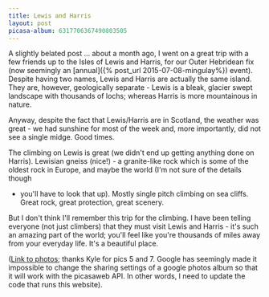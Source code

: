 ```yaml
---
title: Lewis and Harris
layout: post
picasa-album: 6317706367490803505
---
```


A slightly belated post ... about a month ago, I went on a great trip with a
few friends up to the Isles of Lewis and Harris, for our Outer Hebridean fix
(now seemingly an [annual]({% post_url 2015-07-08-mingulay%})
event</a>). Despite having two names, Lewis and Harris are actually the same
island. They are, however, geologically separate - Lewis is a bleak, glacier
swept landscape with thousands of lochs; whereas Harris is more mountainous in
nature.


Anyway, despite the fact that Lewis/Harris are in Scotland, the weather was
great - we had sunshine for most of the week and, more importantly, did not
see a single midge. Good times.


The climbing on Lewis is great (we didn't end up getting anything done on
Harris). Lewisian gneiss (nice!) - a granite-like rock which is some of the
oldest rock in Europe, and maybe the world (I'm not sure of the details though
- you'll have to look that up). Mostly single pitch climbing on sea
cliffs. Great rock, great protection, great scenery.


But I don't think I'll remember this trip for the climbing. I have been
telling everyone (not just climbers) that they must visit Lewis and Harris -
it's such an amazing part of the world; you'll feel like you're thousands of
miles away from your everyday life. It's a beautiful place.


(<a href="https://goo.gl/photos/CVyo9L8zoCJj88NG6">Link to photos</a>; thanks
Kyle for pics 5 and 7. Google has seemingly made it impossible to change the
sharing settings of a google photos album so that it will work with the
picasaweb API. In other words, I need to update the code that runs this
website).

